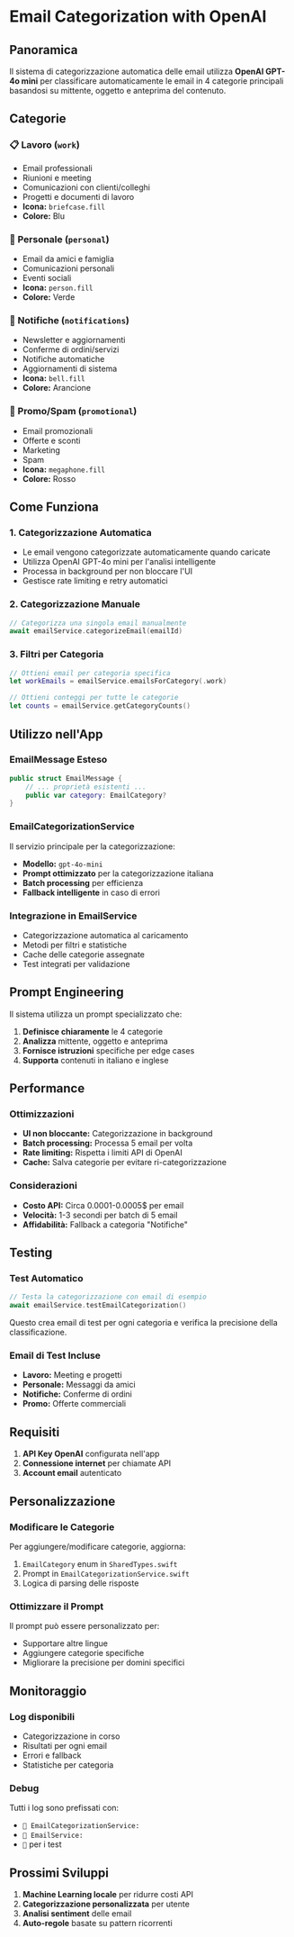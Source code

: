 # Email Categorization with OpenAI

## Panoramica

Il sistema di categorizzazione automatica delle email utilizza **OpenAI GPT-4o mini** per classificare automaticamente le email in 4 categorie principali basandosi su mittente, oggetto e anteprima del contenuto.

## Categorie

### 📋 Lavoro (`work`)
- Email professionali
- Riunioni e meeting
- Comunicazioni con clienti/colleghi
- Progetti e documenti di lavoro
- **Icona:** `briefcase.fill`
- **Colore:** Blu

### 👤 Personale (`personal`)
- Email da amici e famiglia
- Comunicazioni personali
- Eventi sociali
- **Icona:** `person.fill`
- **Colore:** Verde

### 🔔 Notifiche (`notifications`)
- Newsletter e aggiornamenti
- Conferme di ordini/servizi
- Notifiche automatiche
- Aggiornamenti di sistema
- **Icona:** `bell.fill`
- **Colore:** Arancione

### 📢 Promo/Spam (`promotional`)
- Email promozionali
- Offerte e sconti
- Marketing
- Spam
- **Icona:** `megaphone.fill`
- **Colore:** Rosso

## Come Funziona

### 1. Categorizzazione Automatica
- Le email vengono categorizzate automaticamente quando caricate
- Utilizza OpenAI GPT-4o mini per l'analisi intelligente
- Processa in background per non bloccare l'UI
- Gestisce rate limiting e retry automatici

### 2. Categorizzazione Manuale
```swift
// Categorizza una singola email manualmente
await emailService.categorizeEmail(emailId)
```

### 3. Filtri per Categoria
```swift
// Ottieni email per categoria specifica
let workEmails = emailService.emailsForCategory(.work)

// Ottieni conteggi per tutte le categorie
let counts = emailService.getCategoryCounts()
```

## Utilizzo nell'App

### EmailMessage Esteso
```swift
public struct EmailMessage {
    // ... proprietà esistenti ...
    public var category: EmailCategory?
}
```

### EmailCategorizationService
Il servizio principale per la categorizzazione:
- **Modello:** `gpt-4o-mini`
- **Prompt ottimizzato** per la categorizzazione italiana
- **Batch processing** per efficienza
- **Fallback intelligente** in caso di errori

### Integrazione in EmailService
- Categorizzazione automatica al caricamento
- Metodi per filtri e statistiche
- Cache delle categorie assegnate
- Test integrati per validazione

## Prompt Engineering

Il sistema utilizza un prompt specializzato che:
1. **Definisce chiaramente** le 4 categorie
2. **Analizza** mittente, oggetto e anteprima
3. **Fornisce istruzioni** specifiche per edge cases
4. **Supporta** contenuti in italiano e inglese

## Performance

### Ottimizzazioni
- **UI non bloccante:** Categorizzazione in background
- **Batch processing:** Processa 5 email per volta
- **Rate limiting:** Rispetta i limiti API di OpenAI
- **Cache:** Salva categorie per evitare ri-categorizzazione

### Considerazioni
- **Costo API:** Circa 0.0001-0.0005$ per email
- **Velocità:** 1-3 secondi per batch di 5 email
- **Affidabilità:** Fallback a categoria "Notifiche"

## Testing

### Test Automatico
```swift
// Testa la categorizzazione con email di esempio
await emailService.testEmailCategorization()
```

Questo crea email di test per ogni categoria e verifica la precisione della classificazione.

### Email di Test Incluse
- **Lavoro:** Meeting e progetti
- **Personale:** Messaggi da amici
- **Notifiche:** Conferme di ordini
- **Promo:** Offerte commerciali

## Requisiti

1. **API Key OpenAI** configurata nell'app
2. **Connessione internet** per chiamate API
3. **Account email** autenticato

## Personalizzazione

### Modificare le Categorie
Per aggiungere/modificare categorie, aggiorna:
1. `EmailCategory` enum in `SharedTypes.swift`
2. Prompt in `EmailCategorizationService.swift`
3. Logica di parsing delle risposte

### Ottimizzare il Prompt
Il prompt può essere personalizzato per:
- Supportare altre lingue
- Aggiungere categorie specifiche
- Migliorare la precisione per domini specifici

## Monitoraggio

### Log disponibili
- Categorizzazione in corso
- Risultati per ogni email
- Errori e fallback
- Statistiche per categoria

### Debug
Tutti i log sono prefissati con:
- `🤖 EmailCategorizationService:`
- `📧 EmailService:`
- `🧪` per i test

## Prossimi Sviluppi

1. **Machine Learning locale** per ridurre costi API
2. **Categorizzazione personalizzata** per utente
3. **Analisi sentiment** delle email
4. **Auto-regole** basate su pattern ricorrenti